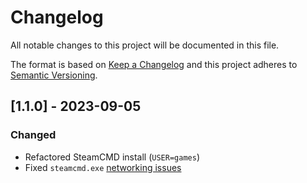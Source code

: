 # Changelog

All notable changes to this project will be documented in this file.

The format is based on [Keep a Changelog](https://keepachangelog.com/en/1.0.0) and this project adheres to [Semantic Versioning](https://semver.org/spec/v2.0.0.html).

## [1.1.0] - 2023-09-05

### Changed

- Refactored SteamCMD install (`USER=games`)
- Fixed `steamcmd.exe` [networking issues](https://github.com/nuxy/docker-steamcmd-wine/issues/2)
